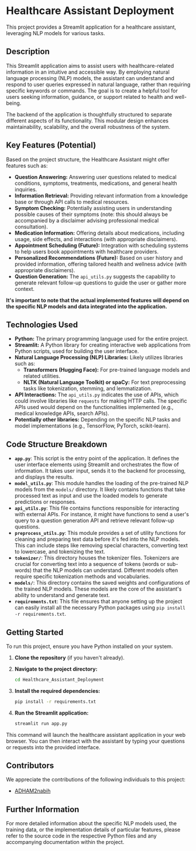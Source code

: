 # Healthcare Assistant Deployment

This project provides a Streamlit application for a healthcare assistant, leveraging NLP models for various tasks.

## Description

This Streamlit application aims to assist users with healthcare-related information in an intuitive and accessible way. By employing natural language processing (NLP) models, the assistant can understand and respond to user queries expressed in natural language, rather than requiring specific keywords or commands. The goal is to create a helpful tool for users seeking information, guidance, or support related to health and well-being.

The backend of the application is thoughtfully structured to separate different aspects of its functionality. This modular design enhances maintainability, scalability, and the overall robustness of the system.

## Key Features (Potential)

Based on the project structure, the Healthcare Assistant might offer features such as:

* **Question Answering:** Answering user questions related to medical conditions, symptoms, treatments, medications, and general health inquiries.
* **Information Retrieval:** Providing relevant information from a knowledge base or through API calls to medical resources.
* **Symptom Checking:** Potentially assisting users in understanding possible causes of their symptoms (note: this should always be accompanied by a disclaimer advising professional medical consultation).
* **Medication Information:** Offering details about medications, including usage, side effects, and interactions (with appropriate disclaimers).
* **Appointment Scheduling (Future):** Integration with scheduling systems to help users book appointments with healthcare providers.
* **Personalized Recommendations (Future):** Based on user history and provided information, offering tailored health and wellness advice (with appropriate disclaimers).
* **Question Generation:** The `api_utils.py` suggests the capability to generate relevant follow-up questions to guide the user or gather more context.

**It's important to note that the actual implemented features will depend on the specific NLP models and data integrated into the application.**

## Technologies Used

* **Python:** The primary programming language used for the entire project.
* **Streamlit:** A Python library for creating interactive web applications from Python scripts, used for building the user interface.
* **Natural Language Processing (NLP) Libraries:** Likely utilizes libraries such as:
    * **Transformers (Hugging Face):** For pre-trained language models and related utilities.
    * **NLTK (Natural Language Toolkit) or spaCy:** For text preprocessing tasks like tokenization, stemming, and lemmatization.
* **API Interactions:** The `api_utils.py` indicates the use of APIs, which could involve libraries like `requests` for making HTTP calls. The specific APIs used would depend on the functionalities implemented (e.g., medical knowledge APIs, search APIs).
* **Potentially other libraries:** Depending on the specific NLP tasks and model implementations (e.g., TensorFlow, PyTorch, scikit-learn).

## Code Structure Breakdown

* **`app.py`**: This script is the entry point of the application. It defines the user interface elements using Streamlit and orchestrates the flow of information. It takes user input, sends it to the backend for processing, and displays the results.
* **`model_utils.py`**: This module handles the loading of the pre-trained NLP models from the `models/` directory. It likely contains functions that take processed text as input and use the loaded models to generate predictions or responses.
* **`api_utils.py`**: This file contains functions responsible for interacting with external APIs. For instance, it might have functions to send a user's query to a question generation API and retrieve relevant follow-up questions.
* **`preprocess_utils.py`**: This module provides a set of utility functions for cleaning and preparing text data before it's fed into the NLP models. This can include steps like removing special characters, converting text to lowercase, and tokenizing the text.
* **`tokenizer/`**: This directory houses the tokenizer files. Tokenizers are crucial for converting text into a sequence of tokens (words or sub-words) that the NLP models can understand. Different models often require specific tokenization methods and vocabularies.
* **`models/`**: This directory contains the saved weights and configurations of the trained NLP models. These models are the core of the assistant's ability to understand and generate text.
* **`requirements.txt`**: This file ensures that anyone setting up the project can easily install all the necessary Python packages using `pip install -r requirements.txt`.

## Getting Started

To run this project, ensure you have Python installed on your system.

1.  **Clone the repository** (if you haven't already).
2.  **Navigate to the project directory:**

    ```bash
    cd Healthcare_Assistant_Deployment
    ```
3.  **Install the required dependencies:**

    ```bash
    pip install -r requirements.txt
    ```
4.  **Run the Streamlit application:**

    ```bash
    streamlit run app.py
    ```

This command will launch the healthcare assistant application in your web browser. You can then interact with the assistant by typing your questions or requests into the provided interface.

## Contributors

We appreciate the contributions of the following individuals to this project:

* [ADHAM2nabih](https://github.com/ADHAM2nabih)

## Further Information

For more detailed information about the specific NLP models used, the training data, or the implementation details of particular features, please refer to the source code in the respective Python files and any accompanying documentation within the project.
